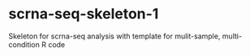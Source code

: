 # scrna-seq-skeleton-1
Skeleton for scrna-seq analysis with template for mulit-sample, multi-condition R code
